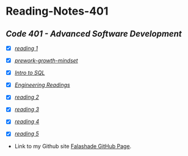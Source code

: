 # **Reading-Notes-401**

## *Code 401 - Advanced Software Development*

- [X]  *[reading 1](https://github.com/falashadegreene/reading-notes-401/class01.md)*
- [X] *[prework-growth-mindset](https://github.com/falashadegreene/reading-notes-401/prework.md)*
- [X] *[Intro to SQL](https://github.com/falashadegreene/reading-notes-401/introtoSQL.md)*

- [X] *[Engineering Readings](https://github.com/falashadegreene/reading-notes-401/engineeringreading.md)*

- [X] *[reading 2](https://github.com/falashadegreene/reading-notes-401/class02.md)*

- [X] *[reading 3](https://github.com/falashadegreene/reading-notes-401/class03.md)*

- [X] *[reading 4](https://github.com/falashadegreene/reading-notes-401/class04.md)*

- [X] *[reading 5](https://github.com/falashadegreene/reading-notes-401/class05.md)*

- Link to my Github site [Falashade GitHub Page](https://github.com/falashadegreene).

